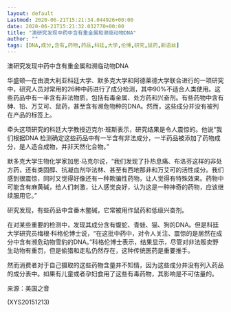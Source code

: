 ```yaml
---
layout: default
Lastmod: 2020-06-21T15:21:34.044926+00:00
date: 2020-06-21T15:21:32.032770+00:00
title: "澳研究发现中药中含有重金属和濒临动物DNA"
author: ""
tags: [DNA,成分,含有,药物,药品,科廷,大学,伦博,研究,鼠药,新语丝]
---
```


澳研究发现中药中含有重金属和濒临动物DNA

华盛顿—在由澳大利亚科廷大学、默多克大学和阿德莱德大学联合进行的一项研究中，研究人员对常用的26种中药进行了成分检测，其中90%不适合人类使用。这些药品中有一半含有非法物质，包括有毒金属、处方药和兴奋剂。有些药物中含有砷、铅、万艾可、鼠药，甚至含有濒危物种的DNA。然而，这些成分并没有被列在产品的标签上。

牵头这项研究的科廷大学教授迈克尔·班斯表示，研究结果是令人震惊的。他说“我们根据DNA 检测确定这些药品中有一半含有非法成分，一半药品被添加了药物成分，是人造合成物，并非天然化合物。”

默多克大学生物化学家加思·马克尔说，“我们发现了扑热息痛、布洛芬这样的非处方药，还有类固醇、抗凝血剂华法林、甚至有西地那非和万艾可的活性成分。我们感到很震惊，同时又觉得好像还有一种欺骗性药物，让人觉得有特殊效果。药物中可能含有麻黄碱，给人们刺激，让人感觉良好，认为这是一种神奇的药物，应该继续服用它。”

研究发现，有些药品中含番木鳖碱，它常被用作鼠药和低级兴奋剂。

在对某些重要的检测中，发现其成分含有蝮蛇、青蛙、猫、狗的DNA。但是科廷大学研究员梅根·科格伦博士说，“在这批中药中，对令人关注、震惊的是居然在成分中含有濒危动物雪豹的DNA。”科格伦博士表示，结果显示，尽管对非法贩卖野生动物有重罚，但是偷猎和走私仍然存在，这种传统医药是重要推手。

然而消费者对于自己摄取的这些药物含量并不知情，因为这些成分并没有列入药品的成分表中。如果有儿童或者孕妇食用了这些有毒药物，其影响是不可估量的。

来源：美国之音

(XYS20151213)


